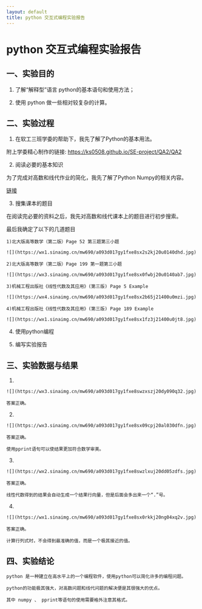 ```yaml
---
layout: default
title: python 交互式编程实验报告
---
```


# python 交互式编程实验报告

## 一、实验目的

1) 了解“解释型”语言 python的基本语句和使用方法；

2) 使用 python 做一些相对较复杂的计算。

## 二、实验过程

1) 在软工三班学委的帮助下，我先了解了Python的基本用法。

附上学委精心制作的链接: https://ks0508.github.io/SE-project/QA2/QA2

2) 阅读必要的基本知识

为了完成对高数和线代作业的简化，我先了解了Python Numpy的相关内容。

[链接](https://zhuanlan.zhihu.com/p/20878530)

3) 搜集课本的题目

在阅读完必要的资料之后，我先对高数和线代课本上的题目进行初步搜索。

最后我确定了以下的几道题目

    1)北大版高等数学（第二版）Page 52 第三题第三小题

    ![](https://wx1.sinaimg.cn/mw690/a093d017gy1fxe8sx2s2kj20u0140dhd.jpg)

    2)北大版高等数学（第二版）Page 199 第一题第三小题

    ![](https://wx3.sinaimg.cn/mw690/a093d017gy1fxe8sx0fwbj20u0140ab7.jpg)

    3)机械工程出版社《线性代数及其应用》(第三版) Page 5 Example

    ![](https://wx4.sinaimg.cn/mw690/a093d017gy1fxe8sx2b65j21400u0mzi.jpg)

    4)机械工程出版社《线性代数及其应用》(第三版) Page 189 Example

    ![](https://wx1.sinaimg.cn/mw690/a093d017gy1fxe8sx1fz3j21400u0jt8.jpg)

4) 使用python编程

5) 编写实验报告

## 三、实验数据与结果

1)
   
    ![](https://wx3.sinaimg.cn/mw690/a093d017gy1fxe8swzxszj20dy090q32.jpg)

    答案正确。

2)
  
    ![](https://wx3.sinaimg.cn/mw690/a093d017gy1fxe8sx09cpj20al030dfn.jpg)

    答案正确。

    使用pprint语句可以使结果更加符合数学审美。

3)
   
    ![](https://wx2.sinaimg.cn/mw690/a093d017gy1fxe8swzlxuj20dd05zdfs.jpg)

    答案正确。

    线性代数得到的结果会自动生成一个结果行向量，但是后面会多出来一个“.”号。

4)
   
    ![](https://wx1.sinaimg.cn/mw690/a093d017gy1fxe8sx0rkkj20ng04xq2v.jpg)

    答案正确。

    计算行列式时，不会得到最准确的值，而是一个极其接近的值。

## 四、实验结论

    python 是一种建立在高水平上的一个编程软件，使用python可以简化许多的编程问题。

    python的功能极其强大，对高数问题和线代问题的解决便是其很强大的优点。

    其中 numpy 、 pprint等语句的使用需要格外注意其格式。




